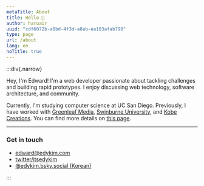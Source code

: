 ```yaml
---
metaTitle: About
title: Hello 👋
author: haruair
uuid: "cdf6072b-a8bd-4f3d-a8ab-ea103afab790"
type: page
url: /about
lang: en
noTitle: true
---
```



:::div{.narrow}

Hey, I'm Edward! I'm a web developer passionate about tackling challenges and building rapid prototypes. I enjoy discussing web technology, software architecture, and community.

Currently, I'm studying computer science at UC San Diego. Previously, I have worked with [Greenleaf Media](https://greenleafmedia.com/), [Swinburne University](https://www.swinburne.edu.au/), and [Kobe Creations](https://kobecreations.com/). You can find more details on [this page](https://www.linkedin.com/in/edwardykim/).

<hr />

### Get in touch

- [edward@edykim.com](mailto:edward@edykim.com)
- [twitter/itsedykim](https://twitter.com/itsedykim)
- [@edykim.bsky.social (Korean)](https://bsky.app/profile/edykim.bsky.social)

:::

